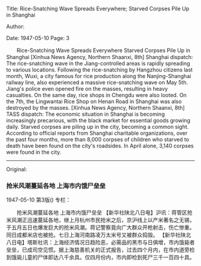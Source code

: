 Title: Rice-Snatching Wave Spreads Everywhere; Starved Corpses Pile Up in Shanghai

Author:

Date: 1947-05-10
Page: 3

　　Rice-Snatching Wave Spreads Everywhere
    Starved Corpses Pile Up in Shanghai
    [Xinhua News Agency, Northern Shaanxi, 8th] Shanghai dispatch: The rice-snatching wave in the Jiang-controlled areas is rapidly spreading to various locations. Following the rice-snatching by Hangzhou citizens last month, Wuxi, a city famous for rice production along the Nanjing-Shanghai railway line, also experienced a massive rice-snatching wave on May 5th. Jiang's police even opened fire on the masses, resulting in heavy casualties. On the same day, rice shops in Chengdu were also looted. On the 7th, the Lingwantai Rice Shop on Henan Road in Shanghai was also destroyed by the masses.
    [Xinhua News Agency, Northern Shaanxi, 8th] TASS dispatch: The economic situation in Shanghai is becoming increasingly precarious, with the black market for essential goods growing daily. Starved corpses are piling up in the city, becoming a common sight. According to official reports from Shanghai charitable organizations, over the past four months, more than 8,000 corpses of children who starved to death have been found on the city's roadsides. In April alone, 3,140 corpses were found in the city.



<hr /> 

Original: 


### 抢米风潮蔓延各地  上海市内饿尸垒垒

1947-05-10
第3版()
专栏：

　　抢米风潮蔓延各地
    上海市内饿尸垒垒
    【新华社陕北八日电】沪讯：蒋管区抢米风潮正迅速蔓延各地，继上月杭州市民抢米之后，京沪线上以产米著名之无锡，于五月五日也爆发巨大的抢米风潮。蒋记警察竟向广大群众开枪射击，伤亡惨重。同日成都米店也被抢。七日上海河南路凌万太米号又被群众捣毁。
    【新华社陕北八日电】塔斯社讯：上海经济情况日趋险恶，必需品的黑市与日俱增，市内饿毙者垒垒，已成司空见惯。据上海慈善机关的正式报告，过去四个月内，在市内道旁检到饿毙儿童的尸体即达八千余具。仅四月份内，市内即检到死尸三千一百四十具。
